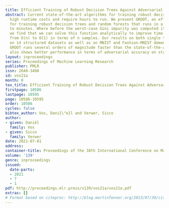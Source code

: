 ```yaml
---
title: Efficient Training of Robust Decision Trees Against Adversarial Examples
abstract: Current state-of-the-art algorithms for training robust decision trees have
  high runtime costs and require hours to run. We present GROOT, an efficient algorithm
  for training robust decision trees and random forests that runs in a matter of seconds
  to minutes. Where before the worst-case Gini impurity was computed iteratively,
  we find that we can solve this function analytically to improve time complexity
  from O(n) to O(1) in terms of n samples. Our results on both single trees and ensembles
  on 14 structured datasets as well as on MNIST and Fashion-MNIST demonstrate that
  GROOT runs several orders of magnitude faster than the state-of-the-art works and
  also shows better performance in terms of adversarial accuracy on structured data.
layout: inproceedings
series: Proceedings of Machine Learning Research
publisher: PMLR
issn: 2640-3498
id: vos21a
month: 0
tex_title: Efficient Training of Robust Decision Trees Against Adversarial Examples
firstpage: 10586
lastpage: 10595
page: 10586-10595
order: 10586
cycles: false
bibtex_author: Vos, Dani{\"e}l and Verwer, Sicco
author:
- given: Daniël
  family: Vos
- given: Sicco
  family: Verwer
date: 2021-07-01
address:
container-title: Proceedings of the 38th International Conference on Machine Learning
volume: '139'
genre: inproceedings
issued:
  date-parts:
  - 2021
  - 7
  - 1
pdf: http://proceedings.mlr.press/v139/vos21a/vos21a.pdf
extras: []
# Format based on citeproc: http://blog.martinfenner.org/2013/07/30/citeproc-yaml-for-bibliographies/
---
```

